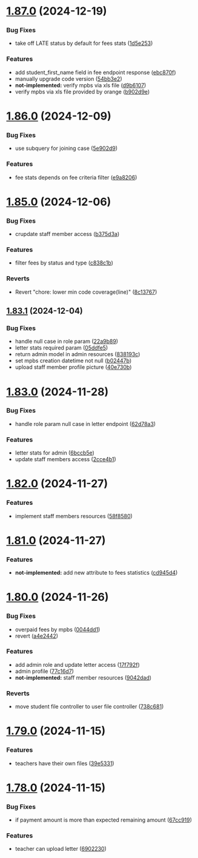 # [1.87.0](https://github.com/hei-school/hei-admin-api/compare/v1.86.0...v1.87.0) (2024-12-19)


### Bug Fixes

* take off LATE status by default for fees stats  ([1d5e253](https://github.com/hei-school/hei-admin-api/commit/1d5e253adeb0ff811b84c09b2e6dadf1fa3f00b3))


### Features

* add student_first_name field in fee endpoint response  ([ebc870f](https://github.com/hei-school/hei-admin-api/commit/ebc870f9aa811804cf43acb1b027f64673415d47))
* manually upgrade code version ([54bb3e2](https://github.com/hei-school/hei-admin-api/commit/54bb3e25fad98153dae7d7063cfd8c75fa947292))
* **not-implemented:** verify mpbs via xls file ([d9b6107](https://github.com/hei-school/hei-admin-api/commit/d9b610716c818cb027cea518699c7368abd5af32))
* verify mpbs via xls file provided by orange ([b902d9e](https://github.com/hei-school/hei-admin-api/commit/b902d9e820c5e17e3ce8597d2007148a39b10eda))



# [1.86.0](https://github.com/hei-school/hei-admin-api/compare/v1.85.0...v1.86.0) (2024-12-09)


### Bug Fixes

* use subquery for joining case  ([5e902d9](https://github.com/hei-school/hei-admin-api/commit/5e902d90fa2245a07e269446b4ccf4a6a9e29529))


### Features

* fee stats depends on fee criteria filter   ([e9a8206](https://github.com/hei-school/hei-admin-api/commit/e9a820656f2387d4fdff1da8c6d400c126f445e5))



# [1.85.0](https://github.com/hei-school/hei-admin-api/compare/v1.83.1...v1.85.0) (2024-12-06)


### Bug Fixes

* crupdate staff member access ([b375d3a](https://github.com/hei-school/hei-admin-api/commit/b375d3a547b08f5b9b80d495e17d45e7b9ff076f))


### Features

* filter fees by status and type  ([c838c1b](https://github.com/hei-school/hei-admin-api/commit/c838c1bfa4822a8de03966183ac6211fdbf1ea9a))


### Reverts

* Revert "chore: lower min code coverage(line)" ([8c13767](https://github.com/hei-school/hei-admin-api/commit/8c1376736009c117d09fb558d2ae427348e3b878))


## [1.83.1](https://github.com/hei-school/hei-admin-api/compare/v1.83.0...v1.83.1) (2024-12-04)


### Bug Fixes

* handle null case in role param ([22a9b89](https://github.com/hei-school/hei-admin-api/commit/22a9b89f63b27d4e44fdc918a5b846617f747633))
* letter stats required param ([05ddfe5](https://github.com/hei-school/hei-admin-api/commit/05ddfe53e701fcd608dd5beb838cc05c44405748))
* return admin model in admin resources ([838193c](https://github.com/hei-school/hei-admin-api/commit/838193c289d8c73e3045441c1346d2826f4b3ce3))
* set mpbs creation datetime not null  ([b02447b](https://github.com/hei-school/hei-admin-api/commit/b02447b2e960458df98220dfb52c6c2ccc3c2bd9))
* upload staff member profile picture ([40e730b](https://github.com/hei-school/hei-admin-api/commit/40e730b17fde513cd8c3d660df1ad02276629867))



# [1.83.0](https://github.com/hei-school/hei-admin-api/compare/v1.82.0...v1.83.0) (2024-11-28)


### Bug Fixes

* handle role param null case in letter endpoint ([62d78a3](https://github.com/hei-school/hei-admin-api/commit/62d78a33aa71b03bf6e98438e16314252b53e6c4))


### Features

* letter stats for admin ([6bccb5e](https://github.com/hei-school/hei-admin-api/commit/6bccb5e83617d1ba3f6e897306ad479522c6b866))
* update staff members access ([2cce4b1](https://github.com/hei-school/hei-admin-api/commit/2cce4b1b48261ab853b00fbb869e091d1af23f40))



# [1.82.0](https://github.com/hei-school/hei-admin-api/compare/v1.81.0...v1.82.0) (2024-11-27)


### Features

* implement staff members resources ([58f8580](https://github.com/hei-school/hei-admin-api/commit/58f85805776877f672bac1c59d888dc0f416381e))



# [1.81.0](https://github.com/hei-school/hei-admin-api/compare/v1.80.0...v1.81.0) (2024-11-27)


### Features

* **not-implemented:** add new attribute to fees statistics  ([cd945d4](https://github.com/hei-school/hei-admin-api/commit/cd945d49277bcc05a632403498a24d3491643e5c))



# [1.80.0](https://github.com/hei-school/hei-admin-api/compare/v1.79.0...v1.80.0) (2024-11-26)


### Bug Fixes

* overpaid fees by mpbs  ([0044dd1](https://github.com/hei-school/hei-admin-api/commit/0044dd1bc8d05d3974d97c71916a0c45f798a966))
* revert  ([a4e2442](https://github.com/hei-school/hei-admin-api/commit/a4e24424211a888cabd97ce539f116ca90321e30))


### Features

* add admin role and update letter access ([17f792f](https://github.com/hei-school/hei-admin-api/commit/17f792f4033517d645659fb4312e43af59fe6400))
* admin profile ([77c16d7](https://github.com/hei-school/hei-admin-api/commit/77c16d71807d469da531852fb636032c264d27a5))
* **not-implemented:** staff member resources ([9042dad](https://github.com/hei-school/hei-admin-api/commit/9042dad655d557b214ec041eb1d60718b85c2815))


### Reverts

* move student file controller to user file controller ([738c681](https://github.com/hei-school/hei-admin-api/commit/738c681cbe253a64dbeed19ae3f5d9fb96e8949d))



# [1.79.0](https://github.com/hei-school/hei-admin-api/compare/v1.78.0...v1.79.0) (2024-11-15)


### Features

* teachers have their own files ([39e5331](https://github.com/hei-school/hei-admin-api/commit/39e533142be417f05b8d353387b23f0cabd5b43a))



# [1.78.0](https://github.com/hei-school/hei-admin-api/compare/v1.77.1...v1.78.0) (2024-11-15)


### Bug Fixes

* if payment amount is more than expected remaining amount  ([67cc919](https://github.com/hei-school/hei-admin-api/commit/67cc919f96a947440360da3c77f431262af6493a))


### Features

* teacher can upload letter ([6902230](https://github.com/hei-school/hei-admin-api/commit/690223033c50fc43a5efb19ee314784edbaa660d))



